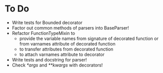 # To Do
- Write tests for Bounded decorator
- Factor out common methods of parsers into BaseParser!
- Refactor FunctionTypeMixin to
  - provide the variable names from signature of decorated function or from varnames attribute of decorated function
  - to transfer attributes from decorated function
  - to attach varnames attribute to decorator
- Write tests and docstring for parser!
- Check _*args_ and _**kwargs_ with decorators!
